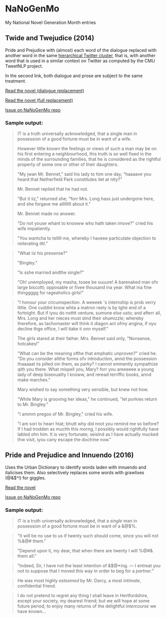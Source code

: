 NaNoGenMo
=========

My National Novel Generation Month entries


## Twide and Twejudice (2014)

Pride and Prejudice with (almost) each word of the dialogue replaced
with another word in the same
[hierarchical Twitter cluster](http://www.ark.cs.cmu.edu/TweetNLP/cluster_viewer.html),
that is, with another word that is used in a similar context on Twitter
as computed by the CMU TweetNLP project.

In the second link, both dialogue and prose are subject to the same treatment.

[Read the novel (dialogue replacement)](https://rawgit.com/michelleful/NaNoGenMo/master/2014/twide_and_twejudice.html)

[Read the novel (full replacement)](https://rawgit.com/michelleful/NaNoGenMo/master/2014/twide_and_twejudice_replace_prose.html)

[Issue on NaNoGenMo repo](https://github.com/dariusk/NaNoGenMo-2014/issues/51)

### Sample output:

>IT is a truth universally acknowledged, that a single man in possession of a good fortune must be in want of a wife.
>
>However little known the feelings or views of such a man may be on his first entering a neighbourhood, this truth is so well fixed in the minds of the surrounding families, that he is considered as the rightful property of some one or other of their daughters.
>
>"My jwan Mr. Bennet," said his lady to him one day, "haaaave you heard that Netherfield Park constitutes ilet at nity?"
>
>Mr. Bennet replied that he had not.
>
>"But it iiz," returned she; "forr Mrs. Long hass just undergone here, and she forgave me alllllllll about it."
>
>Mr. Bennet made no answer.
>
>"Do not youse whant to knooww who hath taken imove?" cried his wife impatiently.
>
>"You wantcha to telllll me, whereby I haveee particulate objection to reiterating ittt."

>"What iiz his presense?"
>
>"Bingley."
>
>"Is sshe married andthe single?"
>
>"Oh! unemployed, my masha, tosee be suuure! A barenaked man ofv large biscotti; opposable or fivee thousand ina year. What ina fine thinggggg for rageaholics girls!"

>"I honour your circumspection. A weeeek 's internship is prob verry little. One cuddnt know whta a matron reely is by tghe end of a fortnight. But if iyou do notttt venture, sumone else usto; and afterr all, Mrs. Long and her nieces must stnd their shumizzle; whereby therefore, as tachomaster will think it diagon act ofmy angina, if oyu decline thge office, I will itake it onn myself."
>
>The girls stared at their father. Mrs. Bennet said only, "Nonsense, hotcakes!"
>
>"What can be the meaning ofthe that emphatic unproven?" cried he. "Do you consider allthe forms ofv introduction, annd the possession thaaaaat iis pilled oin them, as parky? I cannot eminently sympathize qith you there. What mispell you, Mary? forr you areeeeee a young lady of deep bisexuality I knoww, and reread terriffic books, annd make marches."
>
>Mary wished to say something very sensible, but knew not how.
>
>"While Mary is grooving her ideas," he continued, "let porkies return to Mr. Bingley."
>
>"I ammm pregos of Mr. Bingley," cried his wife.
>
>"I am sori to hearr htat; bhutt why did nnot you remind me so before? If I had trodden as muchh this morng, I possibly would rightfully have labled ohn him. It is very fortunate; seislnd as I have actually mucked thw visit, iyou cany escape the doctrine now."

## Pride and Prejudice and Innuendo (2016)

Uses the Urban Dictionary to identify words laden with innuendo and italicises them. Also selectively replaces some words with grawlixes (@&$^!) for giggles.

[Read the novel](https://github.com/michelleful/NaNoGenMo/blob/master/2016/output1.md)

[Issue on NaNoGenMo repo](https://github.com/NaNoGenMo/2016/issues/146)

### Sample output:

> IT is a truth universally acknowledged, that a *single* man in possession of a good fortune must be in want of a &@$%.

> "It will be no use to us if twenty such should come, since you will not %&@# them."
>
> "Depend upon it, my dear, that when there are twenty I will %@#& them all."

> "Indeed, Sir, I have not the least intention of &$@*ing. — I entreat you not to suppose that I moved this way in order to beg for a *partner*."

> He was most highly *esteemed* by Mr. Darcy, a most *intimate*, confidential friend.

> I do not pretend to regret any thing I shall leave in Hertfordshire, except your society, my dearest friend; but we will hope at some future period, to enjoy many returns of the delightful *intercourse* we have known...
